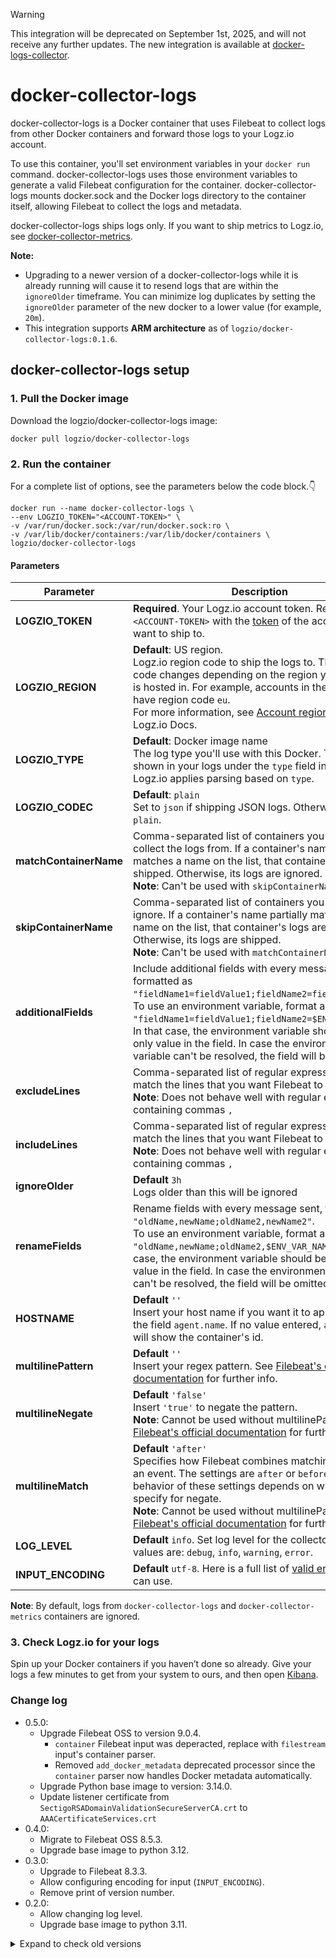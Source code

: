 > [!WARNING]
> This integration will be deprecated on September 1st, 2025, and will not receive any further updates. 
> The new integration is available at [docker-logs-collector](https://github.com/logzio/docker-logs-collector).

# docker-collector-logs

docker-collector-logs is a Docker container that uses Filebeat to collect logs from other Docker containers and forward those logs to your Logz.io account.

To use this container, you'll set environment variables in your `docker run` command.
docker-collector-logs uses those environment variables to generate a valid Filebeat configuration for the container.
docker-collector-logs mounts docker.sock and the Docker logs directory to the container itself, allowing Filebeat to collect the logs and metadata.

docker-collector-logs ships logs only.
If you want to ship metrics to Logz.io, see [docker-collector-metrics](https://github.com/logzio/docker-collector-metrics).

**Note:**
- Upgrading to a newer version of a docker-collector-logs while it is already running will cause it to resend logs that are within the `ignoreOlder` timeframe. You can minimize log duplicates by setting the `ignoreOlder` parameter of the new docker to a lower value (for example, `20m`).
- This integration supports **ARM architecture** as of `logzio/docker-collector-logs:0.1.6`.



## docker-collector-logs setup

### 1. Pull the Docker image

Download the logzio/docker-collector-logs image:

```shell
docker pull logzio/docker-collector-logs
```

### 2. Run the container

For a complete list of options, see the parameters below the code block.👇

```shell
docker run --name docker-collector-logs \
--env LOGZIO_TOKEN="<ACCOUNT-TOKEN>" \
-v /var/run/docker.sock:/var/run/docker.sock:ro \
-v /var/lib/docker/containers:/var/lib/docker/containers \
logzio/docker-collector-logs
```

#### Parameters

| Parameter              | Description                                                                                                                                                                                                                                                                                                                                                                                                       |
|------------------------|-------------------------------------------------------------------------------------------------------------------------------------------------------------------------------------------------------------------------------------------------------------------------------------------------------------------------------------------------------------------------------------------------------------------|
| **LOGZIO_TOKEN**       | **Required**. Your Logz.io account token. Replace `<ACCOUNT-TOKEN>` with the [token](https://app.logz.io/#/dashboard/settings/general) of the account you want to ship to.                                                                                                                                                                                                                                        |
| **LOGZIO_REGION**      | **Default**: US region.<br> Logz.io region code to ship the logs to. This region code changes depending on the region your account is hosted in. For example, accounts in the EU region have region code `eu`.<br /> For more information, see [Account region](https://docs.logz.io/user-guide/accounts/account-region.html) on the Logz.io Docs.                                                                |
| **LOGZIO_TYPE**        | **Default**: Docker image name <br> The log type you'll use with this Docker. This is shown in your logs under the `type` field in Kibana. <br> Logz.io applies parsing based on `type`.                                                                                                                                                                                                                          |
| **LOGZIO_CODEC**       | **Default**: `plain`<br> Set to `json` if shipping JSON logs. Otherwise, set to `plain`.                                                                                                                                                                                                                                                                                                                          |
| **matchContainerName** | Comma-separated list of containers you want to collect the logs from. If a container's name partially matches a name on the list, that container's logs are shipped. Otherwise, its logs are ignored. <br /> **Note**: Can't be used with `skipContainerName`                                                                                                                                                     |
| **skipContainerName**  | Comma-separated list of containers you want to ignore. If a container's name partially matches a name on the list, that container's logs are ignored. Otherwise, its logs are shipped. <br /> **Note**: Can't be used with `matchContainerName`                                                                                                                                                                   |
| **additionalFields**   | Include additional fields with every message sent, formatted as `"fieldName1=fieldValue1;fieldName2=fieldValue2"`. <br /> To use an environment variable, format as `"fieldName1=fieldValue1;fieldName2=$ENV_VAR_NAME"`. In that case, the environment variable should be the only value in the field. In case the environment variable can't be resolved, the field will be omitted.                             |
| **excludeLines**       | Comma-separated list of regular expressions to match the lines that you want Filebeat to exclude. <br /> **Note**: Does not behave well with regular expressions containing commas `,`                                                                                                                                                                                                                            |
| **includeLines**       | Comma-separated list of regular expressions to match the lines that you want Filebeat to include. <br /> **Note**: Does not behave well with regular expressions containing commas `,`                                                                                                                                                                                                                            |
| **ignoreOlder**        | **Default** `3h` <br> Logs older than this will be ignored                                                                                                                                                                                                                                                                                                                                                        |
| **renameFields**       | Rename fields with every message sent, formatted as `"oldName,newName;oldName2,newName2"`. <br /> To use an environment variable, format as `"oldName,newName;oldName2,$ENV_VAR_NAME"`. In that case, the environment variable should be the only value in the field. In case the environment variable can't be resolved, the field will be omitted.                                                              |
| **HOSTNAME**           | **Default** `''` <br> Insert your host name if you want it to appear under the field `agent.name`. If no value entered,  `agent.name` will show the container's id.                                                                                                                                                                                                                                               |
| **multilinePattern**   | **Default** `''` <br> Insert your regex pattern. See [Filebeat's official documentation](https://www.elastic.co/guide/en/beats/filebeat/7.12/multiline-examples.html#multiline) for further info.                                                                                                                                                                                                                 |
| **multilineNegate**    | **Default** `'false'` <br> Insert `'true'` to negate the pattern. <br /> **Note**: Cannot be used without multilinePattern. See [Filebeat's official documentation](https://www.elastic.co/guide/en/beats/filebeat/7.12/multiline-examples.html#multiline) for further info.                                                                                                                                      |
| **multilineMatch**     | **Default** `'after'` <br>  Specifies how Filebeat combines matching lines into an event. The settings are `after` or `before`. The behavior of these settings depends on what you specify for negate. <br /> **Note**: Cannot be used without multilinePattern. See [Filebeat's official documentation](https://www.elastic.co/guide/en/beats/filebeat/7.12/multiline-examples.html#multiline) for further info. |
| **LOG_LEVEL**          | **Default** `info`. Set log level for the collector. Allowed values are: `debug`, `info`, `warning`, `error`.                                                                                                                                                                                                                                                                                                     |
| **INPUT_ENCODING**     | **Default** `utf-8`. Here is a full list of [valid encodings](https://www.elastic.co/guide/en/beats/filebeat/current/filebeat-input-container.html#_encoding) you can use.                                                                                                                                                                                                                                        |


**Note**: By default, logs from `docker-collector-logs` and `docker-collector-metrics` containers are ignored.

### 3. Check Logz.io for your logs

Spin up your Docker containers if you haven’t done so already. Give your logs a few minutes to get from your system to ours, and then open [Kibana](https://app.logz.io/#/dashboard/kibana).

### Change log
- 0.5.0:
  - Upgrade Filebeat OSS to version 9.0.4.
    - `container` Filebeat input was deperacted, replace with `filestream` input's container parser.
    - Removed `add_docker_metadata` deprecated processor since the `container` parser now handles Docker metadata automatically.
  - Upgrade Python base image to version: 3.14.0.
  - Update listener certificate from `SectigoRSADomainValidationSecureServerCA.crt` to `AAACertificateServices.crt`
- 0.4.0:
  - Migrate to Filebeat OSS 8.5.3.
  - Upgrade base image to python 3.12.
- 0.3.0:
  - Upgrade to Filebeat 8.3.3.
  - Allow configuring encoding for input (`INPUT_ENCODING`).
  - Remove print of version number.
- 0.2.0:
  - Allow changing log level.
  - Upgrade base image to python 3.11.


<details>
  <summary markdown="span"> Expand to check old versions </summary>

- 0.1.6:
    Support ARM architecture.
- 0.1.5:
    Added rename processors.
- 0.1.4:
    - **BREAKING CHANGES**:
        - Upgrade to Filebeat 7.12.1.
    - Added multiline variables for support of multiline patterns.
- 0.1.3: Processors were moved to root level of the yml to allow rename of filebeat metadata fields.
- 0.1.2: Add rename processor ("renameFields") to specify a list of fields to rename.
- 0.1.1: Fixed script to match Filebeat 7.9 changes.
- 0.1.0:
    - **BREAKING CHANGES**:
        - Upgrade to Filebeat 7.9.0.
        - Deprecated `LOGZIO_URL`. Use `LOGZIO_REGION` instead.
    - Update default_filebeat.yml configuration to match newer Filebeat version.
    - Support adding hostname.
- 0.0.6: Updated new public SSL certificate in Docker image & Filebeat configuration.
- 0.0.4: Added options to include or exclude lines
- 0.0.3: Support additional fields
- 0.0.2: Add an option to configure logzio_codec and logzio_type

</details>
